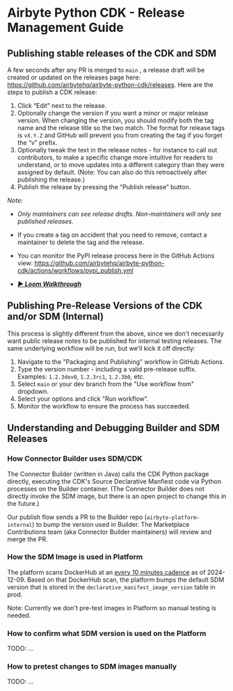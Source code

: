 # Airbyte Python CDK - Release Management Guide

## Publishing stable releases of the CDK and SDM

A few seconds after any PR is merged to `main` , a release draft will be created or updated on the releases page here: https://github.com/airbytehq/airbyte-python-cdk/releases. Here are the steps to publish a CDK release:

1. Click “Edit” next to the release.
2. Optionally change the version if you want a minor or major release version. When changing the version, you should modify both the tag name and the release title so the two match. The format for release tags is `vX.Y.Z` and GitHub will prevent you from creating the tag if you forget the “v” prefix.
3. Optionally tweak the text in the release notes - for instance to call out contributors, to make a specific change more intuitive for readers to understand, or to move updates into a different category than they were assigned by default. (Note: You can also do this retroactively after publishing the release.)
4. Publish the release by pressing the “Publish release” button.

*Note:*

- *Only maintainers can see release drafts. Non-maintainers will only see published releases.*
- If you create a tag on accident that you need to remove, contact a maintainer to delete the tag and the release.
- You can monitor the PyPI release process here in the GitHub Actions view: https://github.com/airbytehq/airbyte-python-cdk/actions/workflows/pypi_publish.yml

- **_[▶️ Loom Walkthrough](https://www.loom.com/share/ceddbbfc625141e382fd41c4f609dc51?sid=78e13ef7-16c8-478a-af47-4978b3ff3fad)_**

## Publishing Pre-Release Versions of the CDK and/or SDM (Internal)

This process is slightly different from the above, since we don't necessarily want public release notes to be published for internal testing releases. The same underlying workflow will be run, but we'll kick it off directly:

1. Navigate to the "Packaging and Publishing" workflow in GitHub Actions.
2. Type the version number - including a valid pre-release suffix. Examples: `1.2.3dev0`, `1.2.3rc1`, `1.2.3b0`, etc.
3. Select `main` or your dev branch from the "Use workflow from" dropdown.
4. Select your options and click "Run workflow".
5. Monitor the workflow to ensure the process has succeeded.

## Understanding and Debugging Builder and SDM Releases

### How Connector Builder uses SDM/CDK

The Connector Builder (written in Java) calls the CDK Python package directly, executing the CDK's Source Declarative Manfiest code via Python processes on the Builder container. (The Connector Builder does not directly invoke the SDM image, but there is an open project to change this in the future.)

Our publish flow sends a PR to the Builder repo (`airbyte-platform-internal`) to bump the version used in Builder. The Marketplace Contributions team (aka Connector Builder maintainers) will review and merge the PR.

### How the SDM Image is used in Platform

The platform scans DockerHub at an [every 10 minutes cadence](https://github.com/airbytehq/airbyte-platform-internal/blob/d744174c0f3ca8fa70f3e05cca6728f067219752/oss/airbyte-cron/src/main/java/io/airbyte/cron/jobs/DeclarativeSourcesUpdater.java) as of 2024-12-09. Based on that DockerHub scan, the platform bumps the default SDM version that is stored in the `declarative_manifest_image_version` table in prod.

Note: Currently we don't pre-test images in Platform so manual testing is needed.

### How to confirm what SDM version is used on the Platform

TODO: ...

### How to pretest changes to SDM images manually

TODO: ...
